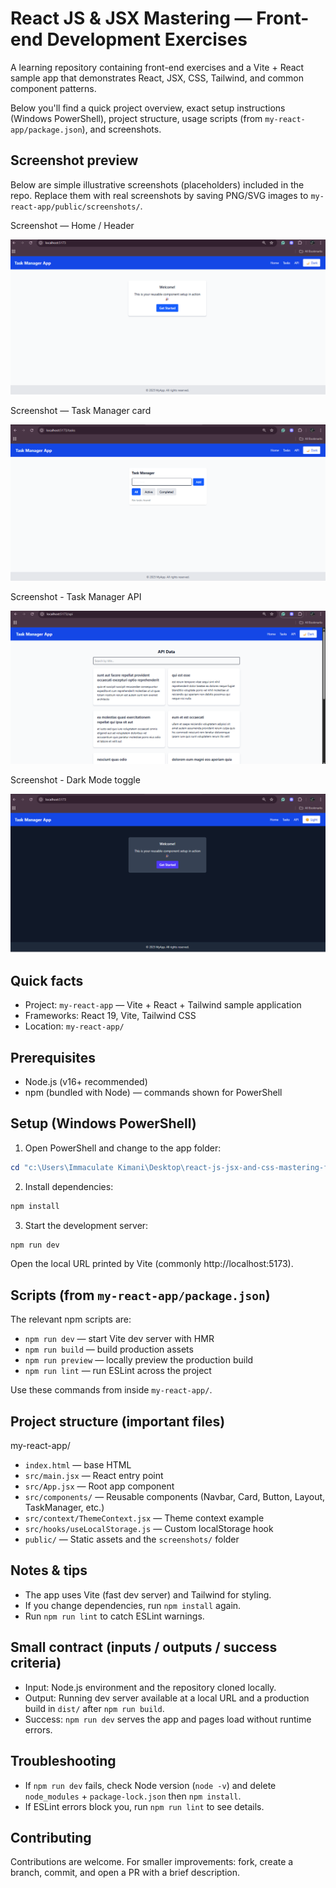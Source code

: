 # React JS & JSX Mastering — Front-end Development Exercises

A learning repository containing front-end exercises and a Vite + React sample app that demonstrates React, JSX, CSS, Tailwind, and common component patterns.

Below you'll find a quick project overview, exact setup instructions (Windows PowerShell), project structure, usage scripts (from `my-react-app/package.json`), and screenshots.

## Screenshot preview

Below are simple illustrative screenshots (placeholders) included in the repo. Replace them with real screenshots by saving PNG/SVG images to `my-react-app/public/screenshots/`.

Screenshot — Home / Header

![App screenshot 1](my-react-app/public/screenshots/TM1.png)

Screenshot — Task Manager card

![App screenshot 2](my-react-app/public/screenshots/TM2.png)

Screenshot - Task Manager API

![App screenshot 3](my-react-app/public/screenshots/TM3.png)

Screenshot - Dark Mode toggle

![App screenshot 4](my-react-app/public/screenshots/DarkMode.png)


## Quick facts

- Project: `my-react-app` — Vite + React + Tailwind sample application
- Frameworks: React 19, Vite, Tailwind CSS
- Location: `my-react-app/`

## Prerequisites

- Node.js (v16+ recommended)
- npm (bundled with Node) — commands shown for PowerShell

## Setup (Windows PowerShell)

1. Open PowerShell and change to the app folder:

```powershell
cd "c:\Users\Immaculate Kimani\Desktop\react-js-jsx-and-css-mastering-front-end-development-KimaniImmaculate\my-react-app"
```

2. Install dependencies:

```powershell
npm install
```

3. Start the development server:

```powershell
npm run dev
```

Open the local URL printed by Vite (commonly http://localhost:5173).

## Scripts (from `my-react-app/package.json`)

The relevant npm scripts are:

- `npm run dev` — start Vite dev server with HMR
- `npm run build` — build production assets
- `npm run preview` — locally preview the production build
- `npm run lint` — run ESLint across the project

Use these commands from inside `my-react-app/`.

## Project structure (important files)

my-react-app/

- `index.html` — base HTML
- `src/main.jsx` — React entry point
- `src/App.jsx` — Root app component
- `src/components/` — Reusable components (Navbar, Card, Button, Layout, TaskManager, etc.)
- `src/context/ThemeContext.jsx` — Theme context example
- `src/hooks/useLocalStorage.js` — Custom localStorage hook
- `public/` — Static assets and the `screenshots/` folder


## Notes & tips

- The app uses Vite (fast dev server) and Tailwind for styling.
- If you change dependencies, run `npm install` again.
- Run `npm run lint` to catch ESLint warnings.

## Small contract (inputs / outputs / success criteria)

- Input: Node.js environment and the repository cloned locally.
- Output: Running dev server available at a local URL and a production build in `dist/` after `npm run build`.
- Success: `npm run dev` serves the app and pages load without runtime errors.

## Troubleshooting

- If `npm run dev` fails, check Node version (`node -v`) and delete `node_modules` + `package-lock.json` then `npm install`.
- If ESLint errors block you, run `npm run lint` to see details.

## Contributing

Contributions are welcome. For smaller improvements: fork, create a branch, commit, and open a PR with a brief description.





